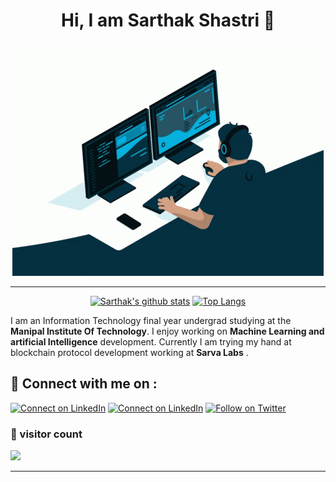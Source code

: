 
<h1 align="center" > Hi, I am Sarthak Shastri 👋</h1>
<p align="center">
  <img src="https://github.com/sarthak815/sarthak815/blob/main/coding.gif"/>
</p>
<hr/>

<div align="center">


[![Sarthak's github stats](https://github-readme-stats.vercel.app/api?username=sarthak815&show_icons=true&title_color=2257EA&icon_color=2257EA&bg_color=f7f7f7)](https://github.com/anuraghazra/github-readme-stats)
[![Top Langs](https://github-readme-stats.vercel.app/api/top-langs/?username=sarthak815&title_color=2257EA&bg_color=f7f7f7&hide=html,css)](https://github.com/anuraghazra/github-readme-stats)

</div>


I am an Information Technology final year undergrad studying at the **Manipal Institute Of Technology**. I enjoy working on **Machine Learning and artificial Intelligence** development. Currently I am trying my hand at blockchain protocol development working at **Sarva Labs** .
## 🔗 Connect with me on :

[![Connect on LinkedIn](https://img.shields.io/badge/--website?label=My%20Website&logo=awesome-lists&style=social&logoColor=2257ea)](https://sarthak-shastri.netlify.app/)
[![Connect on LinkedIn](https://img.shields.io/badge/--linkedin?label=LinkedIn&logo=LinkedIn&style=social)](https://www.linkedin.com/in/sarthak-s-676285186/)
[![Follow on Twitter](https://img.shields.io/badge/--twitter?label=Twitter&logo=Twitter&style=social)](https://twitter.com/sarthakshastri)

### 👀 visitor count

![](https://komarev.com/ghpvc/?username=sarthak815&label=PROFILE+VIEWS)

<hr />
